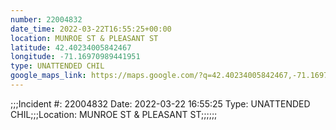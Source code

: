 ```yaml
---
number: 22004832
date_time: 2022-03-22T16:55:25+00:00
location: MUNROE ST & PLEASANT ST
latitude: 42.40234005842467
longitude: -71.16970989441951
type: UNATTENDED CHIL
google_maps_link: https://maps.google.com/?q=42.40234005842467,-71.16970989441951
---
```


;;;Incident #: 22004832   Date: 2022-03-22 16:55:25   Type: UNATTENDED CHIL;;;Location: MUNROE ST & PLEASANT ST;;;;;;
